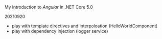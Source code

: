 My introduction to *Angular* in .NET Core 5.0

20210920
- play with template directives and interpoloation (HelloWorldComponent)
- play with dependency injection (logger service)